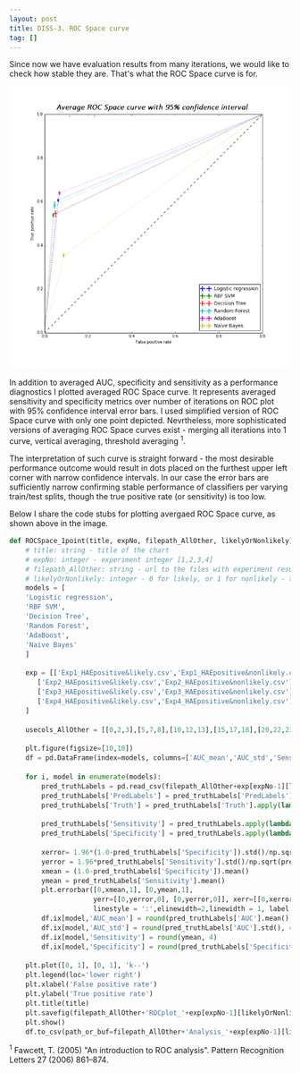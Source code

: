 ```yaml
---
layout: post
title: DISS-3. ROC Space curve
tag: []
---
```


Since now we have evaluation results from many iterations, we would like to check how stable they are. That's what the ROC Space curve is for. 

![ROC Space curve](../images/ROCplot_Exp1_positive&negative.png)

In addition to averaged AUC, specificity and sensitivity as a performance diagnostics I plotted averaged ROC Space curve. It represents averaged sensitivity and specificity metrics over number of iterations on ROC plot with 95% confidence interval error bars.
I used simplified version of ROC Space curve with only one point depicted. Nevrtheless, more sophisticated versions of averaging ROC Space curves exist - merging all iterations into 1 curve, vertical averaging, threshold averaging <sup>1</sup>.

The interpretation of such curve is straight forward - the most desirable performance outcome would result in dots placed on the furthest upper left corner with narrow confidence intervals. In our case the error bars are sufficiently narrow confirming stable performance of classifiers per varying train/test splits, though the true positive rate (or sensitivity) is too low.

Below I share the code stubs for plotting avergaed ROC Space curve, as shown above in the image.


```python
def ROCSpace_1point(title, expNo, filepath_AllOther, likelyOrNonlikely):
    # title: string - title of the chart
    # expNo: integer - experiment integer [1,2,3,4]
    # filepath_AllOther: string - url to the files with experiment results
    # likelyOrNonlikely: integer - 0 for likely, or 1 for nonlikely - to specify the controls 
    models = [
    'Logistic regression',
    'RBF SVM',
    'Decision Tree',
    'Random Forest',
    'AdaBoost',
    'Naive Bayes'
    ]

    exp = [['Exp1_HAEpositive&likely.csv','Exp1_HAEpositive&nonlikely.csv'],
       ['Exp2_HAEpositive&likely.csv','Exp2_HAEpositive&nonlikely.csv'],
       ['Exp3_HAEpositive&likely.csv','Exp3_HAEpositive&nonlikely.csv'],
       ['Exp4_HAEpositive&likely.csv','Exp4_HAEpositive&nonlikely.csv']
    ]
    
    usecols_AllOther = [[0,2,3],[5,7,8],[10,12,13],[15,17,18],[20,22,23],[25,27,28]]

    plt.figure(figsize=[10,10])
    df = pd.DataFrame(index=models, columns=['AUC_mean','AUC_std','Sensitivity','Specificity'])

    for i, model in enumerate(models):
        pred_truthLabels = pd.read_csv(filepath_AllOther+exp[expNo-1][likelyOrNonlikely], usecols = usecols_AllOther[i], header=None, names=['AUC','PredLabels','Truth'])
        pred_truthLabels['PredLabels'] = pred_truthLabels['PredLabels'].apply(lambda x: [float(i) for i in x.split()])
        pred_truthLabels['Truth'] = pred_truthLabels['Truth'].apply(lambda x: [float(i) for i in x.split()])

        pred_truthLabels['Sensitivity'] = pred_truthLabels.apply(lambda x: metrics.recall_score(x['Truth'],x['PredLabels']), axis=1)
        pred_truthLabels['Specificity'] = pred_truthLabels.apply(lambda x: 1.0-metrics.roc_curve(x['Truth'],x['PredLabels'])[0][1], axis=1)

        xerror= 1.96*(1.0-pred_truthLabels['Specificity']).std()/np.sqrt(pred_truthLabels.shape[0])
        yerror = 1.96*pred_truthLabels['Sensitivity'].std()/np.sqrt(pred_truthLabels.shape[0])
        xmean = (1.0-pred_truthLabels['Specificity']).mean()
        ymean = pred_truthLabels['Sensitivity'].mean()
        plt.errorbar([0,xmean,1], [0,ymean,1], 
                     yerr=[[0,yerror,0], [0,yerror,0]], xerr=[[0,xerror,0], [0,xerror,0]], 
                     linestyle = ':',elinewidth=2,linewidth = 1, label =model)
        df.ix[model,'AUC_mean'] = round(pred_truthLabels['AUC'].mean(), 4)
        df.ix[model,'AUC_std'] = round(pred_truthLabels['AUC'].std(), 4)
        df.ix[model,'Sensitivity'] = round(ymean, 4)
        df.ix[model,'Specificity'] = round(pred_truthLabels['Specificity'].mean(),4)

    plt.plot([0, 1], [0, 1], 'k--')
    plt.legend(loc='lower right')
    plt.xlabel('False positive rate')
    plt.ylabel('True positive rate')
    plt.title(title)
    plt.savefig(filepath_AllOther+'ROCplot_'+exp[expNo-1][likelyOrNonlikely][0:-4])
    plt.show()
    df.to_csv(path_or_buf=filepath_AllOther+'Analysis_'+exp[expNo-1][likelyOrNonlikely])
```
<sup>1</sup> Fawcett, T. (2005) "An introduction to ROC analysis". Pattern Recognition Letters 27 (2006) 861–874.
